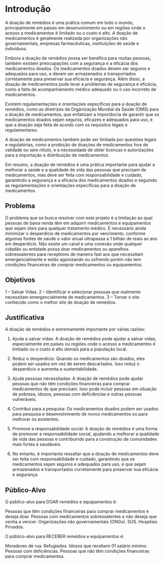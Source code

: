 # Introdução

A doação de remédios é uma prática comum em todo o mundo, principalmente em países em desenvolvimento ou em regiões onde o acesso a medicamentos é limitado ou o custo é alto. A doação de medicamentos é geralmente realizada por organizações não governamentais, empresas farmacêuticas, instituições de saúde e indivíduos. 

Embora a doação de remédios possa ser benéfica para muitas pessoas, também existem preocupações com a segurança e a eficácia dos medicamentos doados. Os medicamentos doados devem ser seguros e adequados para uso, e devem ser armazenados e transportados corretamente para preservar sua eficácia e segurança. Além disso, a doação de medicamentos pode levar a problemas de segurança e eficácia, como a falta de acompanhamento médico adequado ou o uso incorreto de medicamentos. 
  
Existem regulamentações e orientações específicas para a doação de remédios, como as diretrizes da Organização Mundial da Saúde (OMS) para a doação de medicamentos, que enfatizam a importância de garantir que os medicamentos doados sejam seguros, eficazes e adequados para uso, e que a doação seja feita de acordo com os requisitos legais e regulamentares. 
  
A doação de medicamentos também pode ser limitada por questões legais e regulatórias, como a proibição de doações de medicamentos fora de validade ou sem rótulo, e a necessidade de obter licenças e autorizações para a importação e distribuição de medicamentos. 
 
Em resumo, a doação de remédios é uma prática importante para ajudar a melhorar a saúde e a qualidade de vida das pessoas que precisam de medicamentos, mas deve ser feita com responsabilidade e cuidado, garantindo a segurança e a eficácia dos medicamentos doados e seguindo as regulamentações e orientações específicas para a doação de medicamentos.


## Problema

O problema que se busca resolver com este projeto é a limitação ao qual pessoas de baixa renda têm em adquirir medicamentos e equipamentos que sejam úteis para qualquer tratamento médico. 
É necessário ainda minimizar o desperdício de medicamentos por vencimento, conforme algumas fontes de saúde o valor anual ultrapassa a 1 bilhão de reais ao ano em desperdício.
Não existe um canal e uma conexão onde qualquer cidadão ou entidade possa doar medicamentos ou aparelhos sobressalentes para receptores de maneira  fast aos que necessitam emergencialmente e estão agonizando ou sofrendo porém não tem condições financeiras de comprar medicamentos ou equipamentos.

## Objetivos

1  – Salvar Vidas.
2  – Identificar e selecionar pessoas que realmente necessitam emergencialmente de medicamentos.
3  – Tornar o site conhecido como o melhor site de doação de remédios.

## Justificativa

A doação de remédios é extremamente importante por várias razões: 
 
1.	Ajuda a salvar vidas: A doação de remédios pode ajudar a salvar vidas, especialmente em países ou regiões onde o acesso a medicamentos é limitado ou o custo é alto demais para a população local. 
 
2.	Reduz o desperdício: Quando os medicamentos são doados, eles podem ser usados em vez de serem descartados. Isso reduz o desperdício e aumenta a sustentabilidade. 
 
3.	Ajuda pessoas necessitadas: A doação de remédios pode ajudar pessoas que não têm condições financeiras para comprar medicamentos de que precisam. Isso pode incluir pessoas em situação de pobreza, idosos, pessoas com deficiências e outras pessoas vulneráveis. 
 
4.	Contribui para a pesquisa: Os medicamentos doados podem ser usados para pesquisa e desenvolvimento de novos medicamentos ou para melhorar os existentes. 
 
5.	Promove a responsabilidade social: A doação de remédios é uma forma de promover a responsabilidade social, ajudando a melhorar a qualidade de vida das pessoas e contribuindo para a construção de comunidades mais fortes e saudáveis.
  
6.	No entanto, é importante ressaltar que a doação de medicamentos deve ser feita com responsabilidade e cuidado, garantindo que os medicamentos sejam seguros e adequados para uso, e que sejam armazenados e transportados corretamente para preservar sua eficácia e segurança

## Público-Alvo

O público-alvo para DOAR remédios e equipamentos é:

Pessoas que têm condições financeiras para comprar medicamentos e deseja doar.
Pessoas com medicamentos sobressalentes e não deseja que venha a vencer.
Organizações não governamentais (ONGs).
SUS.
Hospitais Privados.


O público-alvo para RECEBER remédios e equipamentos é:

Moradores de rua.
Refugiados.
Idosos que recebem 01 salário mínimo.
Pessoas com deficiências.
Pessoas que não têm condições financeiras para comprar medicamentos. 


